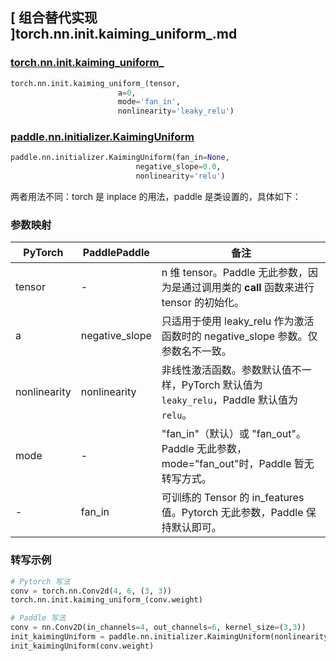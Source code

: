 ## [ 组合替代实现 ]torch.nn.init.kaiming_uniform_.md

### [torch.nn.init.kaiming_uniform_](https://pytorch.org/docs/stable/nn.init.html?highlight=kaiming_uniform_#torch.nn.init.kaiming_uniform_)

```python
torch.nn.init.kaiming_uniform_(tensor,
                        a=0,
                        mode='fan_in',
                        nonlinearity='leaky_relu')
```

### [paddle.nn.initializer.KaimingUniform](https://www.paddlepaddle.org.cn/documentation/docs/zh/api/paddle/nn/initializer/KaimingUniform_cn.html)

```python
paddle.nn.initializer.KaimingUniform(fan_in=None,
                            negative_slope=0.0,
                            nonlinearity='relu')
```

两者用法不同：torch 是 inplace 的用法，paddle 是类设置的，具体如下：

### 参数映射
| PyTorch       | PaddlePaddle | 备注                                                   |
| ------------- | ------------ | ------------------------------------------------------ |
| tensor        | -          | n 维 tensor。Paddle 无此参数，因为是通过调用类的 __call__ 函数来进行 tensor 的初始化。    |
| a        | negative_slope     | 只适用于使用 leaky_relu 作为激活函数时的 negative_slope 参数。仅参数名不一致。    |
| nonlinearity     |  nonlinearity        |  非线性激活函数。参数默认值不一样，PyTorch 默认值为`leaky_relu`，Paddle 默认值为`relu`。            |
| mode         | -        | "fan_in"（默认）或 "fan_out"。Paddle 无此参数，mode="fan_out"时，Paddle 暂无转写方式。      |
| -          | fan_in        | 可训练的 Tensor 的 in_features 值。Pytorch 无此参数，Paddle 保持默认即可。               |

### 转写示例
```python
# Pytorch 写法
conv = torch.nn.Conv2d(4, 6, (3, 3))
torch.nn.init.kaiming_uniform_(conv.weight)

# Paddle 写法
conv = nn.Conv2D(in_channels=4, out_channels=6, kernel_size=(3,3))
init_kaimingUniform = paddle.nn.initializer.KaimingUniform(nonlinearity='leaky_relu')
init_kaimingUniform(conv.weight)
```
